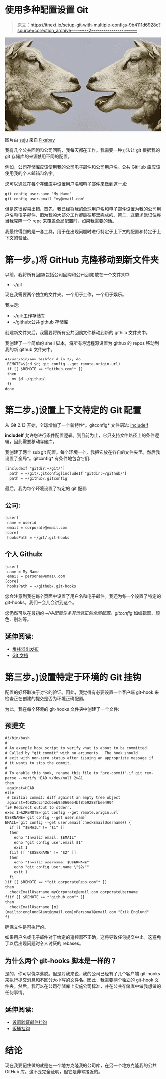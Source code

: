 # 使用多种配置设置 Git

> 原文：<https://itnext.io/setup-git-with-multiple-configs-9b4111d6928c?source=collection_archive---------2----------------------->

![](img/b66a8db70046d535d724ac267e5b1246.png)

图片由 [suju](https://pixabay.com/users/suju-165106/?utm_source=link-attribution&utm_medium=referral&utm_campaign=image&utm_content=2372148) 来自 [Pixabay](https://pixabay.com/?utm_source=link-attribution&utm_medium=referral&utm_campaign=image&utm_content=2372148)

我有几个公共回购和公司回购，我每天都在工作。我需要一种方法让 git 根据我的 git 存储库的来源使用不同的配置。

例如，公司存储库应该使用我的公司电子邮件和公司用户名。公共 GitHub 库应该使用我的个人邮箱和名字。

您可以通过在每个存储库中设置用户名和电子邮件来做到这一点:

```
git config user.name "My Name"
git config user.email "my@email.com"
```

但是这很容易出错。首先，我已经将我的全球用户名和电子邮件设置为我的公司用户名和电子邮件，因为我的大部分工作都是在那里完成的。第二，这要求我记住每当我克隆一个 repo 来覆盖全局配置时，如果我需要的话。

我最终得到的是一套工具，用于在出现问题时进行特定于上下文的配置和特定于上下文的验证。

# 第一步。)将 GitHub 克隆移动到新文件夹

以前，我将所有回购(包括公司回购和公开回购)放在一个文件夹中:

*   ~/git

现在我需要两个独立的文件夹。一个用于工作，一个用于娱乐。

我决定:

*   ~/git:工作存储库
*   ~/github:公共 github 存储库

创建新文件夹后，我需要将所有公共回购文件移动到新的 github 文件夹中。

我创建了一个简单的 shell 脚本，将所有将远程源设置为 github 的 repos 移动到我的新 github 文件夹中。

```
#!/usr/bin/env bashfor d in */; do
 REMOTE=$(cd $d; git config --get remote.origin.url)
 if [[ $REMOTE == *"github.com"* ]]
 then
   mv $d ~/github/.
 fi
done
```

# 第二步。)设置上下文特定的 Git 配置

从 Git 2.13 开始，全球增加了一个新特性*。gitconfig* 文件语法: [includeIf](https://git-scm.com/docs/git-config)

**includeIf** 允许您进行条件配置逻辑。到目前为止，它只支持文件路径上的条件逻辑，因此需要移动存储库。

我创建了两个 sub git 配置。每个环境一个，我把它放在各自的文件夹里。然后我设置了全局*。gitconfig* 有条件地包含它们:

```
[includeIf "gitdir:~/git/"]
  path = ~/git/.gitconfig[includeIf "gitdir:~/github/"]
  path = ~/github/.gitconfig
```

最后，我为每个环境设置了特定的 git 配置:

## 公司:

```
[user]
 name = userid
 email = corporate@email.com
[core]
 hooksPath = ~/git/.git-hooks
```

## 个人 Github:

```
[user]
 name = My Name
 email = personal@email.com
[core]
 hooksPath = ~/github/.git-hooks
```

您会注意到我在每个页面中设置了用户名和电子邮件。我还为每一个设置了特定的 git-hooks。我们一会儿会讲到这个。

您仍然可以在最初的 *~/中配置许多其他真正的全局配置。gitconfig* 如编辑器、颜色、别名等。

## 延伸阅读:

*   [堆栈溢出发布](https://stackoverflow.com/questions/34597186/use-a-different-user-email-and-user-name-for-git-config-based-upon-remote-clone)
*   [Git 文档](https://git-scm.com/docs/git-config)

# 第三步。)设置特定于环境的 Git 挂钩

配置的好坏取决于对它的验证。因此，我觉得有必要设置一个客户端 git-hook 来检查正在创建的提交是否为环境正确配置。

为此，我在每个环境的 git-hooks 文件夹中创建了一个文件:

## 预提交

```
#!/bin/bash
#
# An example hook script to verify what is about to be committed.
# Called by "git commit" with no arguments.  The hook should
# exit with non-zero status after issuing an appropriate message if
# it wants to stop the commit.
#
# To enable this hook, rename this file to "pre-commit".if git rev-parse --verify HEAD >/dev/null 2>&1
then
 against=HEAD
else
 # Initial commit: diff against an empty tree object
 against=4b825dc642cb6eb9a060e54bf8d69288fbee4904
fi# Redirect output to stderr.
exec 1>&2REMOTE=`git config --get remote.origin.url`
USERNAME=`git config --get user.name`
EMAIL=`git config --get user.email`checkEmailUsername() {
  if [[ "$EMAIL" != "$1" ]]
  then
    echo "Invalid email: $EMAIL"
    echo "git config user.email $1"
    exit 1
  fiif [[ "$USERNAME" != "$2" ]]
  then
    echo "Invalid username: $USERNAME"
    echo "git config user.name \"$2\""
    exit 1
  fi
}if [[ $REMOTE == *"git.corporateRepo.com"* ]]
then
  checkEmailUsername myCorporate@email.com corporateUsername
fiif [[ $REMOTE == *"github.com"* ]]
then
  checkEmailUsername [m](mailto:englundGiant@gmail.com)yPersonal@email.com "Erik Englund"
fi
```

确保文件是可执行的。

如果用户名或电子邮件对于给定的遥控器不正确，这将导致任何提交中止。这避免了以后出现问题时令人讨厌的 rebases。

## 为什么两个 git-hooks 脚本是一样的？

是的，你可以侥幸逃脱。但是对我来说，我的公司已经有了几个客户端 git-hooks 来执行提交消息和不区分大小写的文件名。因此，我需要两个独立的 git-hook 文件夹。然后，我可以在公司存储库上实施公司标准，并在公共存储库中做我想做的任何事情。

## 延伸阅读:

*   [设置验证邮件挂钩](https://www.raphael-brugier.com/blog/git-verify-email-hook/)
*   [饭桶挂钩](https://git-scm.com/book/en/v2/Customizing-Git-Git-Hooks)

# 结论

现在我要记住做的就是在一个地方克隆我的公司库，在另一个地方克隆我的公共 GitHub 库。这不是完全证明，但它是非常接近的。